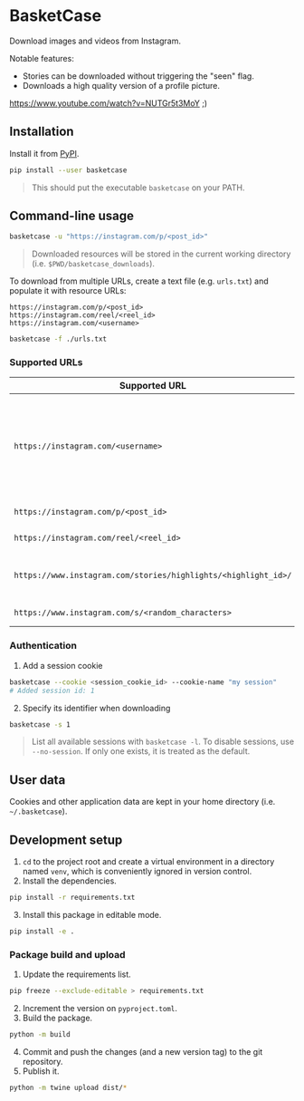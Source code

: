 # BasketCase
Download images and videos from Instagram.

Notable features:
- Stories can be downloaded without triggering the "seen" flag.
- Downloads a high quality version of a profile picture.

https://www.youtube.com/watch?v=NUTGr5t3MoY ;)

## Installation
Install it from [PyPI](https://pypi.org/project/basketcase/).

```sh
pip install --user basketcase
```

> This should put the executable `basketcase` on your PATH.

## Command-line usage
```sh
basketcase -u "https://instagram.com/p/<post_id>"
```

> Downloaded resources will be stored in the current working directory (i.e. `$PWD/basketcase_downloads`).

To download from multiple URLs, create a text file (e.g. `urls.txt`)
and populate it with resource URLs:

```
https://instagram.com/p/<post_id>
https://instagram.com/reel/<reel_id>
https://instagram.com/<username>
```

```sh
basketcase -f ./urls.txt
```

### Supported URLs
| Supported URL                                                  | Description                                                                      |
|----------------------------------------------------------------|----------------------------------------------------------------------------------|
| `https://instagram.com/<username>`                             | User profile. Downloads stories from the past 24 hours, and the profile picture. |
| `https://instagram.com/p/<post_id>`                            | Standard publication.                                                            |
| `https://instagram.com/reel/<reel_id>`                         | Reels movie                                                                      |
| `https://www.instagram.com/stories/highlights/<highlight_id>/` | A collection of stories, or "highlights"                                         |
| `https://www.instagram.com/s/<random_characters>`              | A shorter type of URL                                                            |

### Authentication
1. Add a session cookie

```sh
basketcase --cookie <session_cookie_id> --cookie-name "my session"
# Added session id: 1
```

2. Specify its identifier when downloading

```sh
basketcase -s 1
```

> List all available sessions with `basketcase -l`.
> To disable sessions, use `--no-session`.
> If only one exists, it is treated as the default.

## User data
Cookies and other application data are kept in your home directory (i.e. `~/.basketcase`).

## Development setup
1. `cd` to the project root and create a virtual environment
in a directory named `venv`, which is conveniently ignored in
version control.
2. Install the dependencies.

```sh
pip install -r requirements.txt
```

3. Install this package in editable mode.

```sh
pip install -e .
```

### Package build and upload
1. Update the requirements list.

```sh
pip freeze --exclude-editable > requirements.txt
```

2. Increment the version on `pyproject.toml`.
3. Build the package.

```sh
python -m build
```

4. Commit and push the changes (and a new version tag) to the git repository.
5. Publish it.
```sh
python -m twine upload dist/*
```
